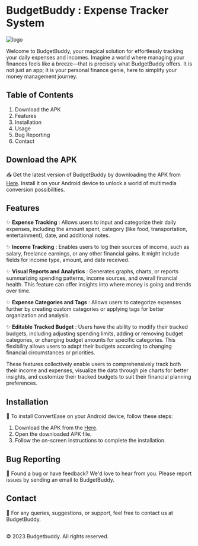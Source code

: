 # BudgetBuddy : Expense Tracker System


![logo](https://github.com/nishakuvalekar25/Budget_Buddy/assets/121301819/b792c106-236e-4efa-9a9e-67956b4f0353)


Welcome to BudgetBuddy, your magical solution for effortlessly tracking your daily expenses and incomes. Imagine a world where managing your finances feels like a breeze—that is precisely what BudgetBuddy offers. It is not just an app; it is your personal finance genie, here to simplify your money management journey. 

## Table of Contents
1. Download the APK
2. Features
3. Installation
4. Usage
5. Bug Reporting
6. Contact
   
## Download the APK
📥 Get the latest version of BudgetBuddy by downloading the APK from [Here](https://drive.google.com/file/d/1pgkWO0p-qbtFY6iD_wN3i93YEN8Zsmn5/view?usp=sharing). Install it on your Android device to unlock a world of multimedia conversion possibilities.

## Features
✨ **Expense Tracking** : Allows users to input and categorize their daily expenses, including the amount spent, category (like food, transportation, entertainment), date, and additional notes.

✨ **Income Tracking** : Enables users to log their sources of income, such as salary, freelance earnings, or any other financial gains. It might include fields for income type, amount, and date received.

✨ **Visual Reports and Analytics** : Generates graphs, charts, or reports summarizing spending patterns, income sources, and overall financial health. This feature can offer insights into where money is going and trends over time.

✨ **Expense Categories and Tags** : Allows users to categorize expenses further by creating custom categories or applying tags for better organization and analysis.

✨ **Editable Tracked Budget** : Users have the ability to modify their tracked budgets, including adjusting spending limits, adding or removing budget categories, or changing budget amounts for specific categories. This flexibility allows users to adapt their budgets according to changing financial circumstances or priorities.


These features collectively enable users to comprehensively track both their income and expenses, visualize the data through pie charts for better insights, and customize their tracked budgets to suit their financial planning preferences.

## Installation 
📲 To install ConvertEase on your Android device, follow these steps:

1. Download the APK from the [Here](https://drive.google.com/file/d/1pgkWO0p-qbtFY6iD_wN3i93YEN8Zsmn5/view?usp=sharing).
2. Open the downloaded APK file.
3. Follow the on-screen instructions to complete the installation.

## Bug Reporting
🐞 Found a bug or have feedback? We'd love to hear from you. Please report issues by sending an email to BudgetBuddy.

## Contact
📧 For any queries, suggestions, or support, feel free to contact us at BudgetBuddy.

##
© 2023 Budgetbuddy. All rights reserved.
